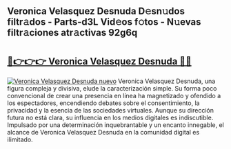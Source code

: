 ## Veronica Velasquez Desnuda D𝚎sn𝚞dos filtr𝚊dos - Parts-d3L Vid𝚎os f𝚘tos - N𝚞evas filtr𝚊ciones atr𝚊ctivas 92g6q

# <h2><a href="http://mb9u0w.tromn.icu/?c=Veronica+Velasquez+Desnuda">🔗👉👉👉 Veronica Velasquez Desnuda 🔗🔗</a></h2>

[![Veronica Velasquez Desnuda nuevo](https://i.imgur.com/pEAQMta.gif)](http://mb9u0w.tromn.icu/?c=Veronica+Velasquez+Desnuda)
Veronica Velasquez Desnuda, una figura compleja y divisiva, elude la caracterización simple. Su forma poco convencional de crear una presencia en línea ha magnetizado y ofendido a los espectadores, encendiendo debates sobre el consentimiento, la privacidad y la esencia de las sociedades virtuales. Aunque su dirección futura no está clara, su influencia en los medios digitales es indiscutible. Impulsado por una determinación inquebrantable y un encanto innegable, el alcance de Veronica Velasquez Desnuda en la comunidad digital es ilimitado.
